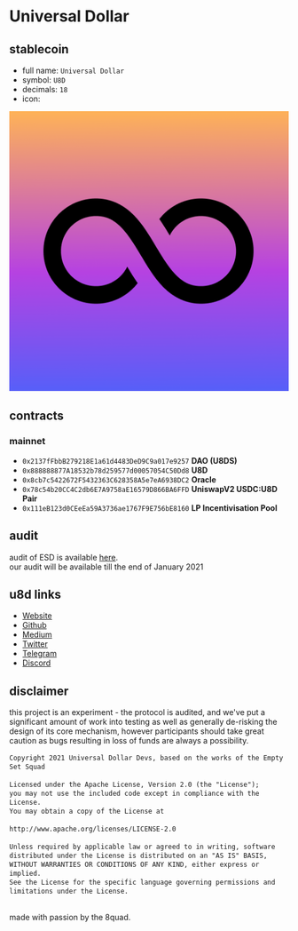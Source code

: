 # Universal Dollar

## stablecoin

- full name: `Universal Dollar`
- symbol: `U8D`
- decimals: `18`
- icon:

![U8D Logo](./icon/u8d.png)

## contracts
### mainnet
- `0x2137fFbbB279218E1a61d4483DeD9C9a017e9257` **DAO (U8DS)**
- `0x888888877A18532b78d259577d00057054C50Dd8` **U8D**
- `0x8cb7c5422672F5432363C628358A5e7eA6938DC2` **Oracle**
- `0x78c54b20CC4C2db6E7A9758aE16579D866BA6FFD` **UniswapV2 USDC:U8D Pair**
- `0x111eB123d0CEeEa59A3736ae1767F9E756bE8160` **LP Incentivisation Pool**

## audit

audit of ESD is available [here](audit/REP-Dollar-06-11-20.pdf).
<br>our audit will be available till the end of January 2021

## u8d links

- [Website](https://u8d.finance)
- [Github](https://github.com/8quad)
- [Medium](https://8quad.medium.com/)
- [Twitter](https://twitter.com/u_8_d)
- [Telegram](https://t.me/UniversalDollar)
- [Discord](https://discord.gg/3uTPBqkyvc)

## disclaimer
this project is an experiment - the protocol is audited, and we've put a significant amount of work into testing as well as generally de-risking the design of its core mechanism, however participants should take great caution as bugs resulting in loss of funds are always a possibility.

```
Copyright 2021 Universal Dollar Devs, based on the works of the Empty Set Squad

Licensed under the Apache License, Version 2.0 (the "License");
you may not use the included code except in compliance with the License.
You may obtain a copy of the License at

http://www.apache.org/licenses/LICENSE-2.0

Unless required by applicable law or agreed to in writing, software
distributed under the License is distributed on an "AS IS" BASIS,
WITHOUT WARRANTIES OR CONDITIONS OF ANY KIND, either express or implied.
See the License for the specific language governing permissions and
limitations under the License.
```

<br>
made with passion by the 8quad.
